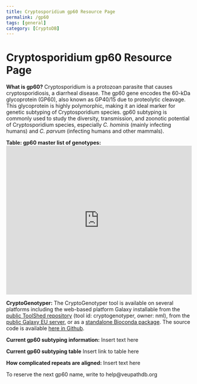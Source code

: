 ```yaml
---
title: Cryptosporidium gp60 Resource Page
permalink: /gp60
tags: [general]
category: [CryptoDB]
---
```

<style>

div.method-details {
  margin: 2em;
}

</style>

<h1>Cryptosporidium gp60 Resource Page</h1>

<div class="static-content"> 

<p><b>What is gp60?</b> Cryptosporidium is a protozoan parasite that causes cryptosporidiosis, a diarrheal disease. The gp60 gene encodes the 60-kDa glycoprotein (GP60), also known as GP40/15 due to proteolytic cleavage. This glycoprotein is highly polymorphic, making it an ideal marker for genetic subtyping of Cryptosporidium species. gp60 subtyping is commonly used to study the diversity, transmission, and zoonotic potential of Cryptosporidium species, especially <i>C. hominis</i> (mainly infecting humans) and <i>C. parvum</i> (infecting humans and other mammals).</p>

<p><b>Table: gp60 master list of genotypes:</b>

<iframe src="https://app.box.com/embed/s/cwi0rgunzlvrubvnwzfp03ymo3ufu6k5?sortColumn=date" width="500" height="400" frameborder="0" allowfullscreen webkitallowfullscreen msallowfullscreen></iframe>

<p><b>CryptoGenotyper:</b> The CryptoGenotyper tool is available on several platforms including the web-based platform Galaxy installable from the <a href="https://toolshed.g2.bx.psu.edu/" target="_blank">public ToolShed repository</a> (tool id: cryptogenotyper, owner: nml), from the <a href="https://usegalaxy.eu/root?tool_id=CryptoGenotyper" target="_blank">public Galaxy EU server</a>, or as a <a href="https://anaconda.org/bioconda/cryptogenotyper" target="_blank">standalone Bioconda package</a>. The source code is available <a href="https://github.com/phac-nml/CryptoGenotyper" target="_blank">here in Github</a>.

<p><b>Current gp60 subtyping information:</b> Insert text here</p>

<p><b>Current gp60 subtyping table</b> Insert link to table here</p>

<p><b>How complicated repeats are aligned:</b> Insert text here</p>

<p>To reserve the next gp60 name, write to help@veupathdb.org</p>

